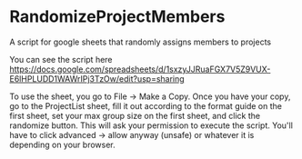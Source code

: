 # RandomizeProjectMembers
A script for google sheets that randomly assigns members to projects

You can see the script here https://docs.google.com/spreadsheets/d/1sxzyJJRuaFGX7V5Z9VUX-E6lHPLUDD1WAWrIPj3TzOw/edit?usp=sharing

To use the sheet, you go to File -> Make a Copy. Once you have your copy, go to the ProjectList sheet, fill it out according to the format guide on the first sheet, set your max group size on the first sheet, and click the randomize button. This will ask your permission to execute the script. You'll have to click advanced -> allow anyway (unsafe) or whatever it is depending on your browser.
